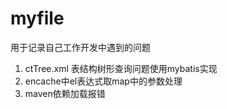 # myfile

用于记录自己工作开发中遇到的问题
1. ctTree.xml  表结构树形查询问题使用mybatis实现
2. encache中el表达式取map中的参数处理
3. maven依赖加载报错
